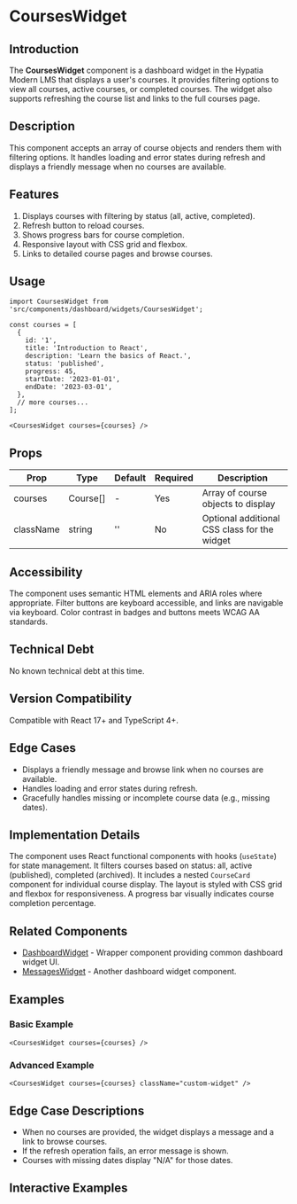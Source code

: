 # CoursesWidget

## Introduction

The **CoursesWidget** component is a dashboard widget in the Hypatia Modern LMS that displays a user's courses. It provides filtering options to view all courses, active courses, or completed courses. The widget also supports refreshing the course list and links to the full courses page.

## Description

This component accepts an array of course objects and renders them with filtering options. It handles loading and error states during refresh and displays a friendly message when no courses are available.

## Features

1. Displays courses with filtering by status (all, active, completed).
2. Refresh button to reload courses.
3. Shows progress bars for course completion.
4. Responsive layout with CSS grid and flexbox.
5. Links to detailed course pages and browse courses.

## Usage

```tsx
import CoursesWidget from 'src/components/dashboard/widgets/CoursesWidget';

const courses = [
  {
    id: '1',
    title: 'Introduction to React',
    description: 'Learn the basics of React.',
    status: 'published',
    progress: 45,
    startDate: '2023-01-01',
    endDate: '2023-03-01',
  },
  // more courses...
];

<CoursesWidget courses={courses} />
```

## Props

| Prop      | Type                 | Default | Required | Description                                  |
|-----------|----------------------|---------|----------|----------------------------------------------|
| courses   | Course[]             | -       | Yes      | Array of course objects to display           |
| className | string               | ''      | No       | Optional additional CSS class for the widget |

## Accessibility

The component uses semantic HTML elements and ARIA roles where appropriate. Filter buttons are keyboard accessible, and links are navigable via keyboard. Color contrast in badges and buttons meets WCAG AA standards.

## Technical Debt

No known technical debt at this time.

## Version Compatibility

Compatible with React 17+ and TypeScript 4+.

## Edge Cases

- Displays a friendly message and browse link when no courses are available.
- Handles loading and error states during refresh.
- Gracefully handles missing or incomplete course data (e.g., missing dates).

## Implementation Details

The component uses React functional components with hooks (`useState`) for state management. It filters courses based on status: all, active (published), completed (archived). It includes a nested `CourseCard` component for individual course display. The layout is styled with CSS grid and flexbox for responsiveness. A progress bar visually indicates course completion percentage.

## Related Components

- [DashboardWidget](./DashboardWidget.md) - Wrapper component providing common dashboard widget UI.
- [MessagesWidget](./MessagesWidget.md) - Another dashboard widget component.

## Examples

### Basic Example

```tsx
<CoursesWidget courses={courses} />
```

### Advanced Example

```tsx
<CoursesWidget courses={courses} className="custom-widget" />
```

## Edge Case Descriptions

- When no courses are provided, the widget displays a message and a link to browse courses.
- If the refresh operation fails, an error message is shown.
- Courses with missing dates display "N/A" for those dates.

## Interactive Examples

<!-- Add Storybook link here -->
